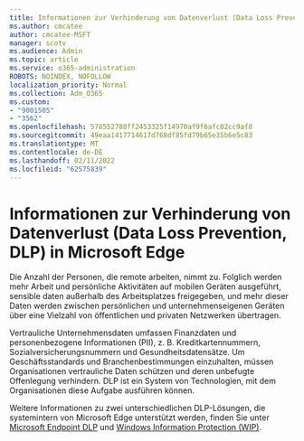 ```yaml
---
title: Informationen zur Verhinderung von Datenverlust (Data Loss Prevention, DLP) in Microsoft Edge
ms.author: cmcatee
author: cmcatee-MSFT
manager: scotv
ms.audience: Admin
ms.topic: article
ms.service: o365-administration
ROBOTS: NOINDEX, NOFOLLOW
localization_priority: Normal
ms.collection: Adm_O365
ms.custom:
- "9001505"
- "3562"
ms.openlocfilehash: 578552788ff2453325f14970af9f6afc02cc9af8
ms.sourcegitcommit: 49eaa1417714617d768df85fd79b65e35b6e5c83
ms.translationtype: MT
ms.contentlocale: de-DE
ms.lasthandoff: 02/11/2022
ms.locfileid: "62575839"
---
```

# <a name="learn-about-data-loss-prevention-dlp-in-microsoft-edge"></a>Informationen zur Verhinderung von Datenverlust (Data Loss Prevention, DLP) in Microsoft Edge

Die Anzahl der Personen, die remote arbeiten, nimmt zu. Folglich werden mehr Arbeit und persönliche Aktivitäten auf mobilen Geräten ausgeführt, sensible daten außerhalb des Arbeitsplatzes freigegeben, und mehr dieser Daten werden zwischen persönlichen und unternehmenseigenen Geräten über eine Vielzahl von öffentlichen und privaten Netzwerken übertragen.

Vertrauliche Unternehmensdaten umfassen Finanzdaten und personenbezogene Informationen (PII), z. B. Kreditkartennummern, Sozialversicherungsnummern und Gesundheitsdatensätze. Um Geschäftsstandards und Branchenbestimmungen einzuhalten, müssen Organisationen vertrauliche Daten schützen und deren unbefugte Offenlegung verhindern. DLP ist ein System von Technologien, mit dem Organisationen diese Aufgabe ausführen können.

Weitere Informationen zu zwei unterschiedlichen DLP-Lösungen, die systemintern von Microsoft Edge unterstützt werden, finden Sie unter [Microsoft Endpoint DLP](https://go.microsoft.com/fwlink/?linkid=2151765) und [Windows Information Protection (WIP)](https://go.microsoft.com/fwlink/?linkid=2151766).